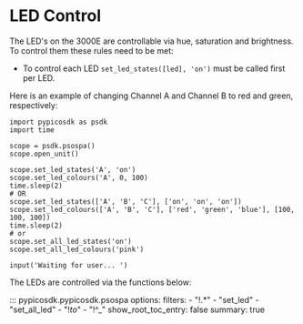 # LED Control

The LED's on the 3000E are controllable via hue, saturation and brightness. To control them these rules need to be met:

- To control each LED `set_led_states([led], 'on')` must be called first per LED. 
<!-- - For both `set_led_brightness()` and `set_led_colours()`, on of the following commands needs to be ran to apply the settings:
    - `run_block_capture()`
    - `run_streaming()`
    - `set_aux_io_mode()`
    - `siggen_apply()` -->

Here is an example of changing Channel A and Channel B to red and green, respectively:
```
import pypicosdk as psdk
import time

scope = psdk.psospa()
scope.open_unit()

scope.set_led_states('A', 'on')
scope.set_led_colours('A', 0, 100)
time.sleep(2)
# OR 
scope.set_led_states(['A', 'B', 'C'], ['on', 'on', 'on'])
scope.set_led_colours(['A', 'B', 'C'], ['red', 'green', 'blue'], [100, 100, 100])
time.sleep(2)
# or 
scope.set_all_led_states('on')
scope.set_all_led_colours('pink')

input('Waiting for user... ')
```

The LEDs are controlled via the functions below:

::: pypicosdk.pypicosdk.psospa
    options:
        filters:
        - "!.*"
        - "set_led"
        - "set_all_led"
        - "!_to_"
        - "!^_"
        show_root_toc_entry: false
        summary: true
